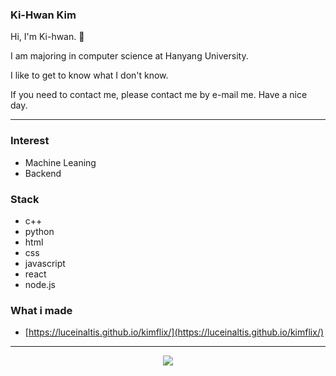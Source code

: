 ### Ki-Hwan Kim

  Hi, I'm Ki-hwan. 👋
  
  I am majoring in computer science at Hanyang University.
  
  I like to get to know what I don't know. 
  
  If you need to contact me, please contact me by e-mail me. Have a nice day.
  
---
  
### Interest
- Machine Leaning
- Backend

### Stack
- c++
- python
- html
- css
- javascript
- react
- node.js

### What i made
- [https://luceinaltis.github.io/kimflix/](https://luceinaltis.github.io/kimflix/)

---

<div align=center>
<a href="https://hits.seeyoufarm.com"><img src="https://hits.seeyoufarm.com/api/count/incr/badge.svg?url=https%3A%2F%2Fgithub.com%2Fluceinaltis&count_bg=%2379C83D&title_bg=%23555555&icon=&icon_color=%23E7E7E7&title=hits&edge_flat=false"/></a>
</div>
